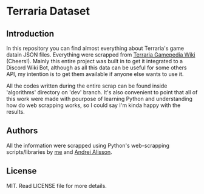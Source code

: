 # Terraria Dataset

## Introduction

In this repository you can find almost everything about Terraria's game datain JSON files. Everything were scrapped from [Terraria Gamepedia
Wiki](https://terraria.gamepedia.com/) (Cheers!). Mainly this entire project was built in to get it integrated to a
Discord Wiki Bot, although as all this data can be useful for some others API, my intention is to get them available if anyone
else wants to use it.

All the codes written during the entire scrap can be found inside 'algorithms' directory on 'dev' branch. It's also
convenient to point that all of this work were made with pourpose of learning Python and understanding how do web scrapping 
works, so I could say I'm kinda happy with the results.

## Authors

All the information were scrapped using Python's web-scrapping scripts/libraries by
[me](https://github.com/natan-dot-com) and [Andrei Alisson](https://github.com/AndreiAlisson).

## License

MIT. Read LICENSE file for more details.
